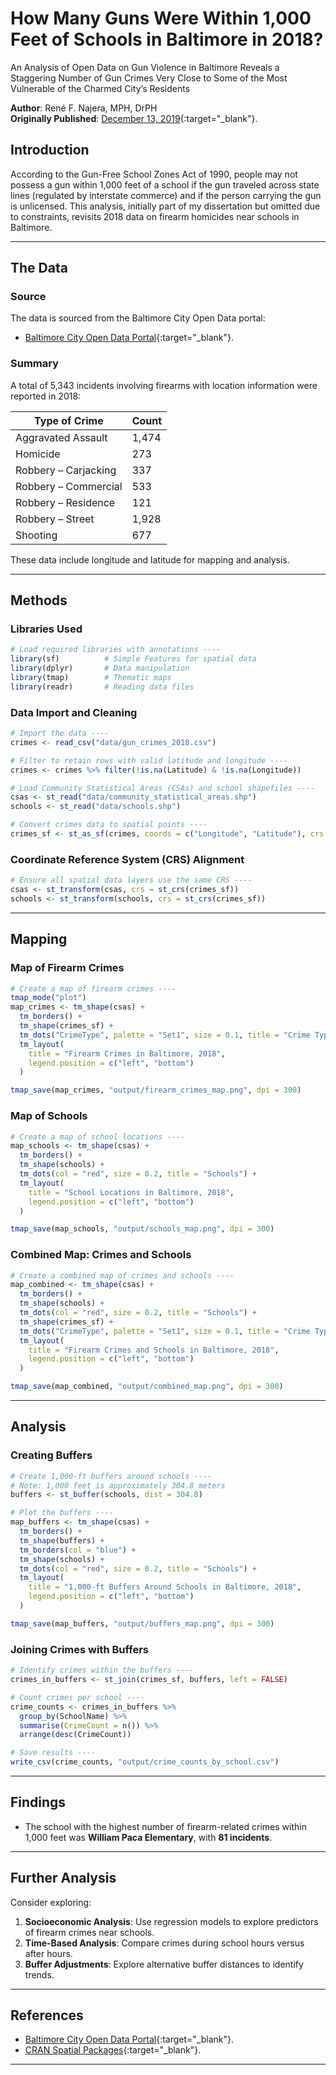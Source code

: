 # How Many Guns Were Within 1,000 Feet of Schools in Baltimore in 2018?

An Analysis of Open Data on Gun Violence in Baltimore Reveals a Staggering Number of Gun Crimes Very Close to Some of the Most Vulnerable of the Charmed City’s Residents

**Author**: René F. Najera, MPH, DrPH  
**Originally Published**: [December 13, 2019](https://medium.com/towards-data-science/how-many-guns-were-within-1-000-feet-of-schools-in-baltimore-in-2018-16deb60ff9db){:target="_blank"}. 

## Introduction

According to the Gun-Free School Zones Act of 1990, people may not possess a gun within 1,000 feet of a school if the gun traveled across state lines (regulated by interstate commerce) and if the person carrying the gun is unlicensed. This analysis, initially part of my dissertation but omitted due to constraints, revisits 2018 data on firearm homicides near schools in Baltimore.

---

## The Data

### Source
The data is sourced from the Baltimore City Open Data portal:

- [Baltimore City Open Data Portal](https://data.baltimorecity.gov/){:target="_blank"}.

### Summary
A total of 5,343 incidents involving firearms with location information were reported in 2018:

| Type of Crime          | Count |
|------------------------|-------|
| Aggravated Assault     | 1,474 |
| Homicide               | 273   |
| Robbery – Carjacking  | 337   |
| Robbery – Commercial  | 533   |
| Robbery – Residence   | 121   |
| Robbery – Street      | 1,928 |
| Shooting               | 677   |

These data include longitude and latitude for mapping and analysis.

---

## Methods

### Libraries Used

```r
# Load required libraries with annotations ----
library(sf)          # Simple Features for spatial data
library(dplyr)       # Data manipulation
library(tmap)        # Thematic maps
library(readr)       # Reading data files
```

### Data Import and Cleaning

```r
# Import the data ----
crimes <- read_csv("data/gun_crimes_2018.csv")

# Filter to retain rows with valid latitude and longitude ----
crimes <- crimes %>% filter(!is.na(Latitude) & !is.na(Longitude))

# Load Community Statistical Areas (CSAs) and school shapefiles ----
csas <- st_read("data/community_statistical_areas.shp")
schools <- st_read("data/schools.shp")

# Convert crimes data to spatial points ----
crimes_sf <- st_as_sf(crimes, coords = c("Longitude", "Latitude"), crs = 4326)
```

### Coordinate Reference System (CRS) Alignment

```r
# Ensure all spatial data layers use the same CRS ----
csas <- st_transform(csas, crs = st_crs(crimes_sf))
schools <- st_transform(schools, crs = st_crs(crimes_sf))
```

---

## Mapping

### Map of Firearm Crimes

```r
# Create a map of firearm crimes ----
tmap_mode("plot")
map_crimes <- tm_shape(csas) +
  tm_borders() +
  tm_shape(crimes_sf) +
  tm_dots("CrimeType", palette = "Set1", size = 0.1, title = "Crime Type") +
  tm_layout(
    title = "Firearm Crimes in Baltimore, 2018",
    legend.position = c("left", "bottom")
  )

tmap_save(map_crimes, "output/firearm_crimes_map.png", dpi = 300)
```

### Map of Schools

```r
# Create a map of school locations ----
map_schools <- tm_shape(csas) +
  tm_borders() +
  tm_shape(schools) +
  tm_dots(col = "red", size = 0.2, title = "Schools") +
  tm_layout(
    title = "School Locations in Baltimore, 2018",
    legend.position = c("left", "bottom")
  )

tmap_save(map_schools, "output/schools_map.png", dpi = 300)
```

### Combined Map: Crimes and Schools

```r
# Create a combined map of crimes and schools ----
map_combined <- tm_shape(csas) +
  tm_borders() +
  tm_shape(schools) +
  tm_dots(col = "red", size = 0.2, title = "Schools") +
  tm_shape(crimes_sf) +
  tm_dots("CrimeType", palette = "Set1", size = 0.1, title = "Crime Type") +
  tm_layout(
    title = "Firearm Crimes and Schools in Baltimore, 2018",
    legend.position = c("left", "bottom")
  )

tmap_save(map_combined, "output/combined_map.png", dpi = 300)
```

---

## Analysis

### Creating Buffers

```r
# Create 1,000-ft buffers around schools ----
# Note: 1,000 feet is approximately 304.8 meters
buffers <- st_buffer(schools, dist = 304.8)

# Plot the buffers ----
map_buffers <- tm_shape(csas) +
  tm_borders() +
  tm_shape(buffers) +
  tm_borders(col = "blue") +
  tm_shape(schools) +
  tm_dots(col = "red", size = 0.2, title = "Schools") +
  tm_layout(
    title = "1,000-ft Buffers Around Schools in Baltimore, 2018",
    legend.position = c("left", "bottom")
  )

tmap_save(map_buffers, "output/buffers_map.png", dpi = 300)
```

### Joining Crimes with Buffers

```r
# Identify crimes within the buffers ----
crimes_in_buffers <- st_join(crimes_sf, buffers, left = FALSE)

# Count crimes per school ----
crime_counts <- crimes_in_buffers %>%
  group_by(SchoolName) %>%
  summarise(CrimeCount = n()) %>%
  arrange(desc(CrimeCount))

# Save results ----
write_csv(crime_counts, "output/crime_counts_by_school.csv")
```

---

## Findings

- The school with the highest number of firearm-related crimes within 1,000 feet was **William Paca Elementary**, with **81 incidents**.

---

## Further Analysis

Consider exploring:

1. **Socioeconomic Analysis**: Use regression models to explore predictors of firearm crimes near schools.
2. **Time-Based Analysis**: Compare crimes during school hours versus after hours.
3. **Buffer Adjustments**: Explore alternative buffer distances to identify trends.

---

## References

- [Baltimore City Open Data Portal](https://data.baltimorecity.gov/){:target="_blank"}.
- [CRAN Spatial Packages](https://cran.r-project.org/){:target="_blank"}.

---
